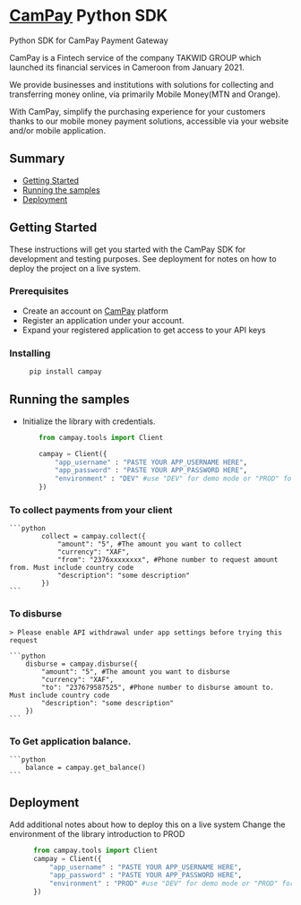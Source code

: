 # [CamPay](https://www.campay.net/) Python SDK

Python SDK for CamPay Payment Gateway

CamPay is a Fintech service of the company TAKWID
GROUP which launched its financial services in Cameroon
from January 2021.

We provide businesses and institutions with solutions for
collecting and transferring money online, via primarily
Mobile Money(MTN and Orange).

With CamPay, simplify the purchasing experience for
your customers thanks to our mobile money
payment solutions, accessible via your website
and/or mobile application.


## Summary

  - [Getting Started](#getting-started)
  - [Running the samples](#running-the-samples)
  - [Deployment](#deployment)

## Getting Started

These instructions will get you started with the CamPay SDK for development and testing purposes. See deployment
for notes on how to deploy the project on a live system.

### Prerequisites

 - Create an account on [CamPay](https://www.campay.net/) platform
 - Register an application under your account.
 - Expand your registered application to get access to your API keys

### Installing

   ```python
        pip install campay
   ```

## Running the samples

  - Initialize the library with credentials. 
    ```python
        from campay.tools import Client

        campay = Client({
            "app_username" : "PASTE YOUR APP_USERNAME HERE",
            "app_password" : "PASTE YOUR APP_PASSWORD HERE",
            "environment" : "DEV" #use "DEV" for demo mode or "PROD" for live mode
        })
    ```

### To collect payments from your client 

    ```python
            collect = campay.collect({
                "amount": "5", #The amount you want to collect
                "currency": "XAF",
                "from": "2376xxxxxxxx", #Phone number to request amount from. Must include country code
                "description": "some description"
            })
    ```

### To disburse
    > Please enable API withdrawal under app settings before trying this request

    ```python
        disburse = campay.disburse({
            "amount": "5", #The amount you want to disburse
            "currency": "XAF",
            "to": "237679587525", #Phone number to disburse amount to. Must include country code
            "description": "some description"
        })
    ```

### To Get application balance. 

    ```python
        balance = campay.get_balance()
    ```


## Deployment

Add additional notes about how to deploy this on a live system
Change the environment of the library introduction to PROD

  ```python
        from campay.tools import Client
        campay = Client({
            "app_username" : "PASTE YOUR APP_USERNAME HERE",
            "app_password" : "PASTE YOUR APP_PASSWORD HERE",
            "environment" : "PROD" #use "DEV" for demo mode or "PROD" for live mode
        })
  ```